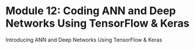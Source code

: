 # Module 12: Coding ANN and Deep Networks Using TensorFlow & Keras

Introducing ANN and Deep Networks Using TensorFlow & Keras
